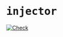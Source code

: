 # <samp>injector</samp>

[![Check](https://github.com/mcenv/injector/actions/workflows/check.yml/badge.svg)](https://github.com/mcenv/injector/actions/workflows/check.yml)
